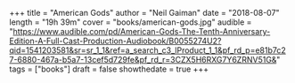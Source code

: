 +++
title = "American Gods"
author = "Neil Gaiman"
date = "2018-08-07"
length = "19h 39m"
cover = "books/american-gods.jpg"
audible = "https://www.audible.com/pd/American-Gods-The-Tenth-Anniversary-Edition-A-Full-Cast-Production-Audiobook/B0055274U2?qid=1541203581&sr=sr_1_1&ref=a_search_c3_lProduct_1_1&pf_rd_p=e81b7c27-6880-467a-b5a7-13cef5d729fe&pf_rd_r=3CZX5H6RXG7Y6ZRNV51G&"
tags = ["books"]
draft = false
showthedate = true
+++